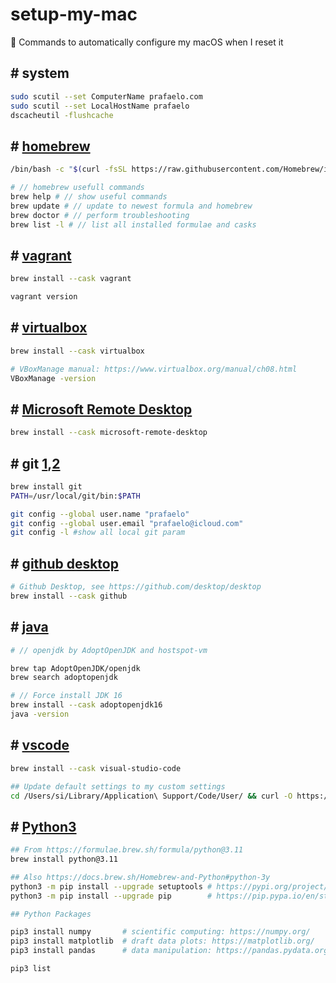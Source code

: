 # setup-my-mac
 :apple: Commands to automatically configure my macOS when I reset it

## # system 

```sh
sudo scutil --set ComputerName prafaelo.com
sudo scutil --set LocalHostName prafaelo
dscacheutil -flushcache
```

## # [homebrew](https://brew.sh/)

```sh
/bin/bash -c "$(curl -fsSL https://raw.githubusercontent.com/Homebrew/install/HEAD/install.sh)"
```

```sh
# // homebrew usefull commands
brew help # // show useful commands
brew update # // update to newest formula and homebrew
brew doctor # // perform troubleshooting
brew list -l # // list all installed formulae and casks
```

## # [vagrant](https://formulae.brew.sh/cask/vagrant)
```sh
brew install --cask vagrant

vagrant version
```

## # [virtualbox](https://formulae.brew.sh/cask/virtualbox#default)
```sh
brew install --cask virtualbox

# VBoxManage manual: https://www.virtualbox.org/manual/ch08.html
VBoxManage -version
```

## # [Microsoft Remote Desktop](https://formulae.brew.sh/cask/microsoft-remote-desktop#default)
```sh
brew install --cask microsoft-remote-desktop
```

## # git [1](https://git-scm.com/),[2](https://github.com/git/git)

```sh
brew install git
PATH=/usr/local/git/bin:$PATH

git config --global user.name "prafaelo"
git config --global user.email "prafaelo@icloud.com"
git config -l #show all local git param
```

## # [github desktop](https://github.com/desktop/desktop)

```sh
# Github Desktop, see https://github.com/desktop/desktop
brew install --cask github
```


## # [java](https://github.com/AdoptOpenJDK/homebrew-openjdk)

```sh
# // openjdk by AdoptOpenJDK and hostspot-vm

brew tap AdoptOpenJDK/openjdk
brew search adoptopenjdk

# // Force install JDK 16
brew install --cask adoptopenjdk16
java -version
```

## # [vscode](https://github.com/microsoft/vscode)

```sh
brew install --cask visual-studio-code
```

```sh
## Update default settings to my custom settings
cd /Users/si/Library/Application\ Support/Code/User/ && curl -O https://raw.githubusercontent.com/prafaelo/setup-my-mac/main/vscode/settings.json
```

<!-- 

Reference List:

- https://git.herrbischoff.com/awesome-macos-command-line/about/

- Apple macOS How-to guides, examples and more:
https://ss64.com/osx/syntax.html

-->



## # [Python3](https://www.python.org/downloads/)

```sh
## From https://formulae.brew.sh/formula/python@3.11
brew install python@3.11
```

```sh
## Also https://docs.brew.sh/Homebrew-and-Python#python-3y
python3 -m pip install --upgrade setuptools # https://pypi.org/project/setuptools/
python3 -m pip install --upgrade pip        # https://pip.pypa.io/en/stable/
```

```sh
## Python Packages

pip3 install numpy       # scientific computing: https://numpy.org/
pip3 install matplotlib  # draft data plots: https://matplotlib.org/
pip3 install pandas      # data manipulation: https://pandas.pydata.org

pip3 list
```



